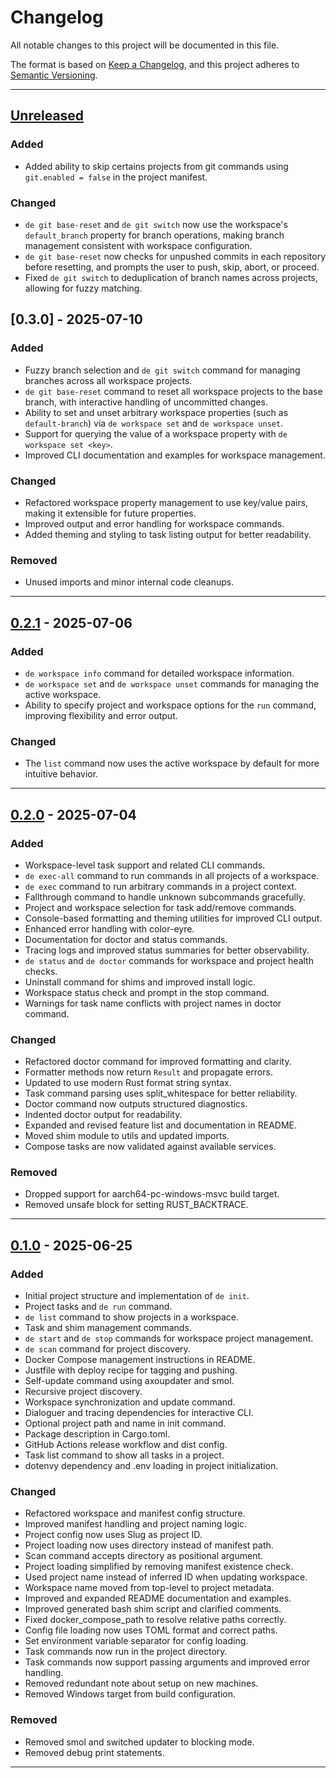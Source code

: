 # Changelog

All notable changes to this project will be documented in this file.

The format is based on [Keep a Changelog](https://keepachangelog.com/en/1.1.0/),
and this project adheres to [Semantic Versioning](https://semver.org/spec/v2.0.0.html).

---

## [Unreleased]

### Added

- Added ability to skip certains projects from git commands using `git.enabled = false` in the project manifest.

### Changed

- `de git base-reset` and `de git switch` now use the workspace's `default_branch` property for branch operations, making branch management consistent with workspace configuration.
- `de git base-reset` now checks for unpushed commits in each repository before resetting, and prompts the user to push, skip, abort, or proceed.
- Fixed `de git switch` to deduplication of branch names across projects, allowing for fuzzy matching.

## [0.3.0] - 2025-07-10

### Added

- Fuzzy branch selection and `de git switch` command for managing branches across all workspace projects.
- `de git base-reset` command to reset all workspace projects to the base branch, with interactive handling of uncommitted changes.
- Ability to set and unset arbitrary workspace properties (such as `default-branch`) via `de workspace set` and `de workspace unset`.
- Support for querying the value of a workspace property with `de workspace set <key>`.
- Improved CLI documentation and examples for workspace management.

### Changed

- Refactored workspace property management to use key/value pairs, making it extensible for future properties.
- Improved output and error handling for workspace commands.
- Added theming and styling to task listing output for better readability.

### Removed

- Unused imports and minor internal code cleanups.

---

## [0.2.1] - 2025-07-06

### Added

- `de workspace info` command for detailed workspace information.
- `de workspace set` and `de workspace unset` commands for managing the active workspace.
- Ability to specify project and workspace options for the `run` command, improving flexibility and error output.

### Changed

- The `list` command now uses the active workspace by default for more intuitive behavior.

---

## [0.2.0] - 2025-07-04

### Added

- Workspace-level task support and related CLI commands.
- `de exec-all` command to run commands in all projects of a workspace.
- `de exec` command to run arbitrary commands in a project context.
- Fallthrough command to handle unknown subcommands gracefully.
- Project and workspace selection for task add/remove commands.
- Console-based formatting and theming utilities for improved CLI output.
- Enhanced error handling with color-eyre.
- Documentation for doctor and status commands.
- Tracing logs and improved status summaries for better observability.
- `de status` and `de doctor` commands for workspace and project health checks.
- Uninstall command for shims and improved install logic.
- Workspace status check and prompt in the stop command.
- Warnings for task name conflicts with project names in doctor command.

### Changed

- Refactored doctor command for improved formatting and clarity.
- Formatter methods now return `Result` and propagate errors.
- Updated to use modern Rust format string syntax.
- Task command parsing uses split_whitespace for better reliability.
- Doctor command now outputs structured diagnostics.
- Indented doctor output for readability.
- Expanded and revised feature list and documentation in README.
- Moved shim module to utils and updated imports.
- Compose tasks are now validated against available services.

### Removed

- Dropped support for aarch64-pc-windows-msvc build target.
- Removed unsafe block for setting RUST_BACKTRACE.

---

## [0.1.0] - 2025-06-25

### Added

- Initial project structure and implementation of `de init`.
- Project tasks and `de run` command.
- `de list` command to show projects in a workspace.
- Task and shim management commands.
- `de start` and `de stop` commands for workspace project management.
- `de scan` command for project discovery.
- Docker Compose management instructions in README.
- Justfile with deploy recipe for tagging and pushing.
- Self-update command using axoupdater and smol.
- Recursive project discovery.
- Workspace synchronization and update command.
- Dialoguer and tracing dependencies for interactive CLI.
- Optional project path and name in init command.
- Package description in Cargo.toml.
- GitHub Actions release workflow and dist config.
- Task list command to show all tasks in a project.
- dotenvy dependency and .env loading in project initialization.

### Changed

- Refactored workspace and manifest config structure.
- Improved manifest handling and project naming logic.
- Project config now uses Slug as project ID.
- Project loading now uses directory instead of manifest path.
- Scan command accepts directory as positional argument.
- Project loading simplified by removing manifest existence check.
- Used project name instead of inferred ID when updating workspace.
- Workspace name moved from top-level to project metadata.
- Improved and expanded README documentation and examples.
- Improved generated bash shim script and clarified comments.
- Fixed docker_compose_path to resolve relative paths correctly.
- Config file loading now uses TOML format and correct paths.
- Set environment variable separator for config loading.
- Task commands now run in the project directory.
- Task commands now support passing arguments and improved error handling.
- Removed redundant note about setup on new machines.
- Removed Windows target from build configuration.

### Removed

- Removed smol and switched updater to blocking mode.
- Removed debug print statements.

---

[Unreleased]: https://github.com/umbra-ecosystem/de/compare/v0.2.1...HEAD
[0.2.1]: https://github.com/umbra-ecosystem/de/compare/v0.2.0...v0.2.1
[0.2.0]: https://github.com/umbra-ecosystem/de/compare/v0.1.0...v0.2.0
[0.1.0]: https://github.com/umbra-ecosystem/de/releases/tag/v0.1.0
